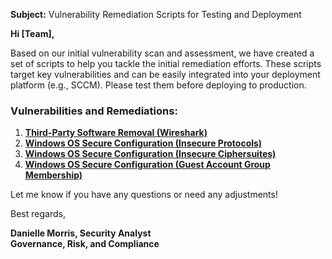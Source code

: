 **Subject:** Vulnerability Remediation Scripts for Testing and Deployment

**Hi [Team],**

Based on our initial vulnerability scan and assessment, we have created a set of scripts to help you tackle the initial remediation efforts. These scripts target key vulnerabilities and can be easily integrated into your deployment platform (e.g., SCCM). Please test them before deploying to production.

### Vulnerabilities and Remediations:
1. [**Third-Party Software Removal (Wireshark)**](https://github.com/Danielle-Morris-1/Remediation-Automation/blob/main/remediation-wireshark-uninstall.ps1)
2. [**Windows OS Secure Configuration (Insecure Protocols)**](https://github.com/Danielle-Morris-1/Remediation-Automation/blob/main/toggle-protocols.ps1)
3. [**Windows OS Secure Configuration (Insecure Ciphersuites)**](https://github.com/Danielle-Morris-1/Remediation-Automation/blob/main/toggle-cipher-suites.ps1)
4. [**Windows OS Secure Configuration (Guest Account Group Membership)**](https://github.com/Danielle-Morris-1/Remediation-Automation/blob/main/toggle-guest-local-administrators.ps1)

Let me know if you have any questions or need any adjustments!

Best regards,

**Danielle Morris, Security Analyst**<br/>
**Governance, Risk, and Compliance**
